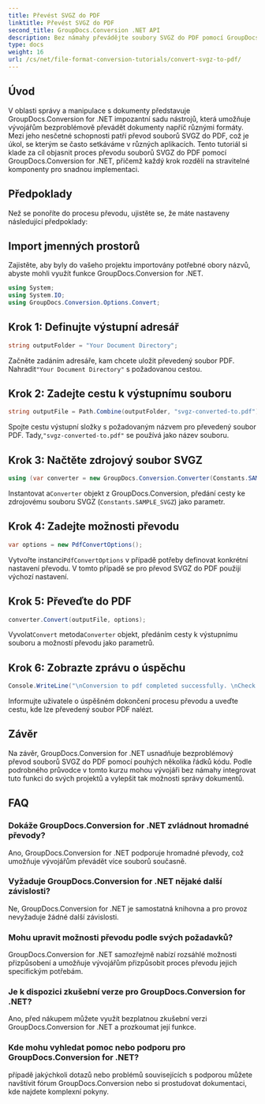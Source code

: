 ```yaml
---
title: Převést SVGZ do PDF
linktitle: Převést SVGZ do PDF
second_title: GroupDocs.Conversion .NET API
description: Bez námahy převádějte soubory SVGZ do PDF pomocí GroupDocs.Conversion for .NET. Prozkoumejte výukový program krok za krokem a uvolněte možnosti bezproblémové správy dokumentů.
type: docs
weight: 16
url: /cs/net/file-format-conversion-tutorials/convert-svgz-to-pdf/
---
```

## Úvod
V oblasti správy a manipulace s dokumenty představuje GroupDocs.Conversion for .NET impozantní sadu nástrojů, která umožňuje vývojářům bezproblémově převádět dokumenty napříč různými formáty. Mezi jeho nesčetné schopnosti patří převod souborů SVGZ do PDF, což je úkol, se kterým se často setkáváme v různých aplikacích. Tento tutoriál si klade za cíl objasnit proces převodu souborů SVGZ do PDF pomocí GroupDocs.Conversion for .NET, přičemž každý krok rozdělí na stravitelné komponenty pro snadnou implementaci.
## Předpoklady
Než se ponoříte do procesu převodu, ujistěte se, že máte nastaveny následující předpoklady:

## Import jmenných prostorů
Zajistěte, aby byly do vašeho projektu importovány potřebné obory názvů, abyste mohli využít funkce GroupDocs.Conversion for .NET.
```csharp
using System;
using System.IO;
using GroupDocs.Conversion.Options.Convert;
```

## Krok 1: Definujte výstupní adresář
```csharp
string outputFolder = "Your Document Directory";
```
 Začněte zadáním adresáře, kam chcete uložit převedený soubor PDF. Nahradit`"Your Document Directory"` s požadovanou cestou.
## Krok 2: Zadejte cestu k výstupnímu souboru
```csharp
string outputFile = Path.Combine(outputFolder, "svgz-converted-to.pdf");
```
 Spojte cestu výstupní složky s požadovaným názvem pro převedený soubor PDF. Tady,`"svgz-converted-to.pdf"` se používá jako název souboru.
## Krok 3: Načtěte zdrojový soubor SVGZ
```csharp
using (var converter = new GroupDocs.Conversion.Converter(Constants.SAMPLE_SVGZ))
```
 Instantovat a`Converter` objekt z GroupDocs.Conversion, předání cesty ke zdrojovému souboru SVGZ (`Constants.SAMPLE_SVGZ`) jako parametr.
## Krok 4: Zadejte možnosti převodu
```csharp
var options = new PdfConvertOptions();
```
 Vytvořte instanci`PdfConvertOptions` v případě potřeby definovat konkrétní nastavení převodu. V tomto případě se pro převod SVGZ do PDF použijí výchozí nastavení.
## Krok 5: Převeďte do PDF
```csharp
converter.Convert(outputFile, options);
```
 Vyvolat`Convert` metoda`Converter` objekt, předáním cesty k výstupnímu souboru a možností převodu jako parametrů.
## Krok 6: Zobrazte zprávu o úspěchu
```csharp
Console.WriteLine("\nConversion to pdf completed successfully. \nCheck output in {0}", outputFolder);
```
Informujte uživatele o úspěšném dokončení procesu převodu a uveďte cestu, kde lze převedený soubor PDF nalézt.

## Závěr
Na závěr, GroupDocs.Conversion for .NET usnadňuje bezproblémový převod souborů SVGZ do PDF pomocí pouhých několika řádků kódu. Podle podrobného průvodce v tomto kurzu mohou vývojáři bez námahy integrovat tuto funkci do svých projektů a vylepšit tak možnosti správy dokumentů.
## FAQ
### Dokáže GroupDocs.Conversion for .NET zvládnout hromadné převody?
Ano, GroupDocs.Conversion for .NET podporuje hromadné převody, což umožňuje vývojářům převádět více souborů současně.
### Vyžaduje GroupDocs.Conversion for .NET nějaké další závislosti?
Ne, GroupDocs.Conversion for .NET je samostatná knihovna a pro provoz nevyžaduje žádné další závislosti.
### Mohu upravit možnosti převodu podle svých požadavků?
GroupDocs.Conversion for .NET samozřejmě nabízí rozsáhlé možnosti přizpůsobení a umožňuje vývojářům přizpůsobit proces převodu jejich specifickým potřebám.
### Je k dispozici zkušební verze pro GroupDocs.Conversion for .NET?
Ano, před nákupem můžete využít bezplatnou zkušební verzi GroupDocs.Conversion for .NET a prozkoumat její funkce.
### Kde mohu vyhledat pomoc nebo podporu pro GroupDocs.Conversion for .NET?
případě jakýchkoli dotazů nebo problémů souvisejících s podporou můžete navštívit fórum GroupDocs.Conversion nebo si prostudovat dokumentaci, kde najdete komplexní pokyny.